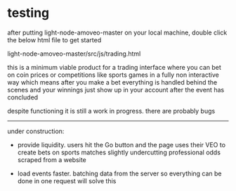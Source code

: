 # testing

after putting light-node-amoveo-master on your local machine, double click the below html file to get started

  light-node-amoveo-master/src/js/trading.html

this is a minimum viable product for a trading interface where you can bet on coin prices or competitions like sports games in a fully non interactive way which means after you make a bet everything is handled behind the scenes and your winnings just show up in your account after the event has concluded

despite functioning it is still a work in progress. there are probably bugs

------------------------------------------------------------------------------------------------------------------------------------------

under construction:

- provide liquidity. users hit the Go button and the page uses their VEO to create bets on sports matches slightly undercutting professional odds scraped from a website

- load events faster. batching data from the server so everything can be done in one request will solve this

